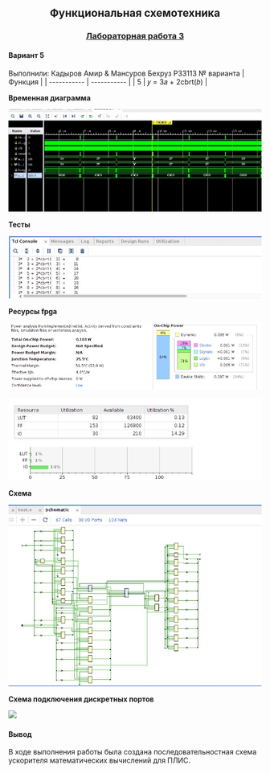 <h2 align=center>Функциональная схемотехника</a> </h2>

<h3 align=center> <a href=".">Лабораторная работа 3</a> </h3>

#### Вариант 5
Выполнили: Кадыров Амир & Мансуров Бехруз P33113
 № варианта  | Функция |
| ----------- | ----------- |
| 5      | 𝑦 = 3𝑎 + 2cbrt(𝑏) | 

**Временная диаграмма**

![](https://github.com/AmirjonQodirov/Circuit_design/blob/main/Lab2/img/1.PNG)

**Тесты**

![](https://github.com/AmirjonQodirov/Circuit_design/blob/main/Lab2/img/4.PNG)

**Ресурсы fpga**

![](https://github.com/AmirjonQodirov/Circuit_design/blob/main/Lab3/img/power.PNG)

![](https://github.com/AmirjonQodirov/Circuit_design/blob/main/Lab3/img/util.PNG)

**Схема**

![](https://github.com/AmirjonQodirov/Circuit_design/blob/main/Lab3/img/scheme.PNG)

**Схема подключения дискретных портов**

![](https://github.com/AmirjonQodirov/Circuit_design/blob/main/Lab3/img/nexsys.PNG)


#### Вывод
В ходе выполнения работы была создана последовательностная схема ускорителя математических вычислений для ПЛИС.

